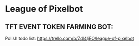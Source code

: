 # League of Pixelbot
## TFT EVENT TOKEN FARMING BOT:
Polish todo list: https://trello.com/b/Zdl4IjEO/league-of-pixelbot
